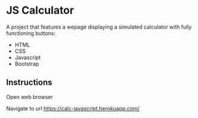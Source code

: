 # JS Calculator

A project that features a wepage displaying a simulated calculator with fully functioning buttons:

* HTML
* CSS
* Javascript
* Bootstrap


## Instructions

Open web browser

Navigate to url https://calc-javascript.herokuapp.com/

